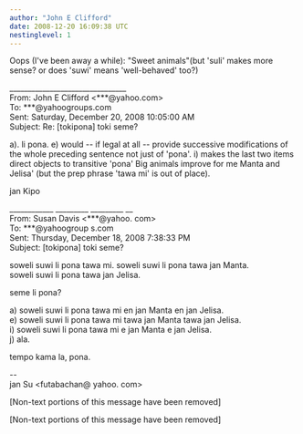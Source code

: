 ```yaml
---
author: "John E Clifford"
date: 2008-12-20 16:09:38 UTC
nestinglevel: 1
---
```

Oops (I've been away a while): "Sweet animals"(but 'suli' makes more sense? or does 'suwi' means 'well-behaved' too?)  
  
  
  
  
\_\_\_\_\_\_\_\_\_\_\_\_\_\_\_\_\_\_\_\_\_\_\_\_\_\_\_\_\_\_\_\_  
From: John E Clifford <\*\*\*@yahoo.com>  
To: \*\*\*@yahoogroups.com  
Sent: Saturday, December 20, 2008 10:05:00 AM  
Subject: Re: \[tokipona\] toki seme?  
  
  
a). li pona. e) would -- if legal at all -- provide successive modifications of the whole preceding sentence not just of 'pona'. i) makes the last two items direct objects to transitive 'pona' Big animals improve for me Manta and Jelisa' (but the prep phrase 'tawa mi' is out of place).  
  
jan Kipo  
  
\_\_\_\_\_\_\_\_\_\_\_\_ \_\_\_\_\_\_\_\_\_ \_\_\_\_\_\_\_\_\_ \_\_  
From: Susan Davis <\*\*\*@yahoo. com>  
To: \*\*\*@yahoogroup s.com  
Sent: Thursday, December 18, 2008 7:38:33 PM  
Subject: \[tokipona\] toki seme?  
  
soweli suwi li pona tawa mi. soweli suwi li pona tawa jan Manta.  
soweli suwi li pona tawa jan Jelisa.  
  
seme li pona?  
  
a) soweli suwi li pona tawa mi en jan Manta en jan Jelisa.  
e) soweli suwi li pona tawa mi tawa jan Manta tawa jan Jelisa.  
i) soweli suwi li pona tawa mi e jan Manta e jan Jelisa.  
j) ala.  
  
tempo kama la, pona.  
  
\--  
jan Su <futabachan@ yahoo. com>  
  
\[Non-text portions of this message have been removed\]  
  
  
  
  
  
  
\[Non-text portions of this message have been removed\]